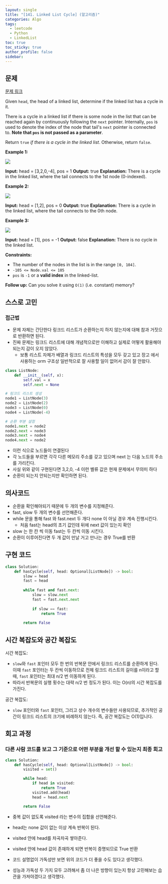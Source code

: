 ```yaml
---
layout: single
title: "[141. Linked List Cycle] (알고리즘)"
categories: Algo
tags:
  - leetcode
  - Python
  - LinkedList
toc: true
toc_sticky: true
author_profile: false
sidebar:
---
```

## 문제

[문제 링크](https://leetcode.com/problems/linked-list-cycle/?envType=study-plan-v2&envId=top-interview-150)

Given `head`, the head of a linked list, determine if the linked list has a cycle in it.

There is a cycle in a linked list if there is some node in the list that can be reached again by continuously following the `next` pointer. Internally, `pos` is used to denote the index of the node that tail's `next` pointer is connected to. **Note that `pos` is not passed as a parameter**.

Return `true` _if there is a cycle in the linked list_. Otherwise, return `false`.

**Example 1:**

![](https://assets.leetcode.com/uploads/2018/12/07/circularlinkedlist.png)

**Input:** head = [3,2,0,-4], pos = 1
**Output:** true
**Explanation:** There is a cycle in the linked list, where the tail connects to the 1st node (0-indexed).

**Example 2:**

![](https://assets.leetcode.com/uploads/2018/12/07/circularlinkedlist_test2.png)

**Input:** head = [1,2], pos = 0
**Output:** true
**Explanation:** There is a cycle in the linked list, where the tail connects to the 0th node.

**Example 3:**

![](https://assets.leetcode.com/uploads/2018/12/07/circularlinkedlist_test3.png)

**Input:** head = [1], pos = -1
**Output:** false
**Explanation:** There is no cycle in the linked list.

**Constraints:**

- The number of the nodes in the list is in the range `[0, 104]`.
- `-105 <= Node.val <= 105`
- `pos` is `-1` or a **valid index** in the linked-list.

**Follow up:** Can you solve it using `O(1)` (i.e. constant) memory?
## 스스로 고민

### 접근법

- 문제 자체는 간단한다 링크드 리스트가 순환하는지 하지 않는지에 대해 참과 거짓으로 반환하면 된다.
- 진짜 문제는 링크드 리스트에 대해 개념적으로만 이해하고 실제로 어떻게 활용해야되는지 감이 오지 않았다.
	- 보통 리스트 자체가 배열과 링크드 리스트의 특성을 모두 갖고 있고 장고 에서 사용하는 orm 구조상 일반적으로 잘 사용할 일이 없어서 감이 잘 안왔다.

```python
class ListNode:
    def __init__(self, x):
        self.val = x
        self.next = None

# 링크드 리스트 생성
node1 = ListNode(3)
node2 = ListNode(2)
node3 = ListNode(0)
node4 = ListNode(-4)

# 순환 부분 설정
node1.next = node2
node2.next = node3
node3.next = node4
node4.next = node2  
```

- 이런 식으로 노드들이 연결된다
- 각 노드들을 부르면 각각 다른 메모리 주소를 갖고 있으며 next 는 다음 노드의 주소를 가리킨다.
- 사실 위와 같이 구현된다면 3,2,0, -4 이런 벨류 값은 현재 문제에서 무의미 하다
- 순환이 되는지 안되는지만 확인하면 된다.

## 의사코드

- 순환을 확인해야되기 때문에 두 개의 변수를 지정해준다.
- fast, slow 두 개의 변수를 선언해준다.
- while 문을 통해 fast 와 fast.next 두 개다 none 이 아닐 경우 계속 진행시킨다.
	- 처음 fast는 head의 초기 값인데 뒤에 next 값이 있는지 확인
- slow 는 한 칸 씩 이동 fast는 두 칸씩 이동 시킨다.
- 순환이 이루어진다면 두 개 값이 만날 거고 만나는 경우 True를 반환

## 구현 코드

```python
class Solution:
    def hasCycle(self, head: Optional[ListNode]) -> bool:
        slow = head
        fast = head
        
        while fast and fast.next:
            slow = slow.next
            fast = fast.next.next
            
            if slow == fast:
                return True
        
        return False
```

## 시간 복잡도와 공간 복잡도

시간 복잡도:

- `slow`와 `fast` 포인터 모두 한 번의 반복문 안에서 링크드 리스트를 순환하게 된다. 이때 `fast` 포인터는 두 칸씩 이동하므로 전체 링크드 리스트의 길이를 n이라고 할 때, `fast` 포인터는 최대 n/2 번 이동하게 된다.
- 따라서 반복문의 실행 횟수는 대략 n/2 번 정도가 된다. 이는 O(n)의 시간 복잡도를 가진다.

공간 복잡도:

- `slow` 포인터와 `fast` 포인터, 그리고 상수 개수의 변수들만 사용되므로, 추가적인 공간이 링크드 리스트의 크기에 비례하지 않는다. 즉, 공간 복잡도는 O(1)입니다.

## 회고 과정

### 다른 사람 코드를 보고 그 기준으로 어떤 부분을 개선 할 수 있는지 최종 회고

```python
class Solution:
    def hasCycle(self, head: Optional[ListNode]) -> bool:
        visited = set() 

        while head: 
            if head in visited:
                return True
            visited.add(head)
            head = head.next

        return False

```

- 중복 값이 없도록 visited 라는 변수의 집합을 선언해준다.
- head는 none 값이 없는 이상 계속 반복이 된다.
- visited 안에 head를 차곡차곡 쌓아준다.
- visited 안에 head  값이 존재하게 되면 반복이 증명되므로 True 반환

- 코드 설명없이 가독성만 보면 위의 코드가 더 좋을 수도 있다고 생각했다.
- 성능과 가독성 두 가지 모두 고려해서 좀 더 나은 방향이 있는지 항상 고민해보는 습관을 가져야겠다고 생각했다.